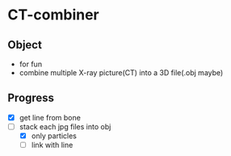 # CT-combiner

## Object

- for fun
- combine multiple X-ray picture(CT) into a 3D file(.obj maybe)

## Progress

- [x] get line from bone
- [ ] stack each jpg files into obj
  - [x] only particles
  - [ ] link with line
